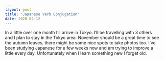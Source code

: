 ```yaml
---
layout: post
title: "Japanese Verb Conjugation"
date: 2020-02-12
---
```


In a little over one month I’ll arrive in Tokyo. I’ll be travelling with 3 others and I plan to stay in the Tokyo area. November should be a great time to see the autumn leaves, there might be some nice spots to take photos too.
I’ve been studying Japanese for a few weeks now and am trying to improve a little every day. Unfortunately when I learn something new I forget old.


